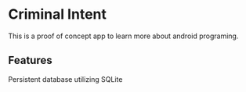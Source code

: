 # Criminal Intent
This is a proof of concept app to learn more about android programing.

## Features
Persistent database utilizing SQLite